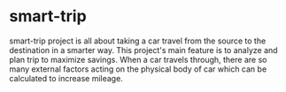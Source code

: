# smart-trip
smart-trip project is all about taking a car travel from the source to the destination in a smarter way. This project's main feature is to analyze and plan trip to maximize savings. When a car travels through, there are so many external factors acting on the physical body of car which can be calculated to increase mileage.
